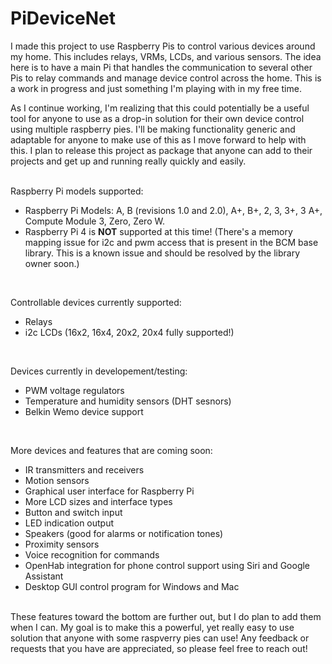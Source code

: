 # PiDeviceNet


I made this project to use Raspberry Pis to control various devices around my home. This includes relays, VRMs, LCDs, and various sensors. The idea here is to have a main Pi that handles the communication to several other Pis to relay commands and manage device control across the home. This is a work in progress and just something I'm playing with in my free time.

As I continue working, I'm realizing that this could potentially be a useful tool for anyone to use as a drop-in solution for their own device control using multiple raspberry pies. I'll be making functionality generic and adaptable for anyone to make use of this as I move forward to help with this. I plan to release this project as package that anyone can add to their projects and get up and running really quickly and easily. 


<br/>
Raspberry Pi models supported:

* Raspberry Pi Models: A, B (revisions 1.0 and 2.0), A+, B+, 2, 3, 3+, 3 A+, Compute Module 3, Zero, Zero W.
* Raspberry Pi 4 is **NOT** supported at this time! (There's a memory mapping issue for i2c and pwm access that is present in the BCM base library. This is a known issue and should be resolved by the library owner soon.)

<br/>

Controllable devices currently supported:

* Relays
* i2c LCDs (16x2, 16x4, 20x2, 20x4 fully supported!)

<br/>

Devices currently in developement/testing:

* PWM voltage regulators
* Temperature and humidity sensors (DHT sesnors)
* Belkin Wemo device support

<br/>

More devices and features that are coming soon:

* IR transmitters and receivers
* Motion sensors
* Graphical user interface for Raspberry Pi
* More LCD sizes and interface types
* Button and switch input
* LED indication output
* Speakers (good for alarms or notification tones)
* Proximity sensors
* Voice recognition for commands
* OpenHab integration for phone control support using Siri and Google Assistant
* Desktop GUI control program for Windows and Mac

<br/>
These features toward the bottom are further out, but I do plan to add them when I can. My goal is to make this a powerful, yet really easy to use solution that anyone with some raspverry pies can use! Any feedback or requests that you have are appreciated, so please feel free to reach out!
